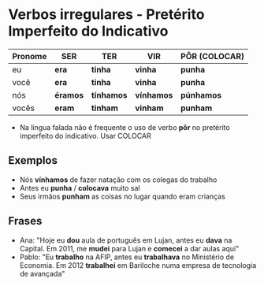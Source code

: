 # Verbos irregulares - Pretérito Imperfeito do Indicativo

| Pronome | SER | TER | VIR | PÔR (COLOCAR) |
| -- | -- | -- | -- | -- |
| eu | **era** | **tinha** | **vinha** | **punha** |
| você | **era** | **tinha** | **vinha** | **punha** |
| nós | **éramos** | **tínhamos** | **vínhamos** | **púnhamos** |
| vocês | **eram** | **tinham** | **vinham** | **punham** |

* Na lingua falada não é frequente o uso de verbo **pôr** no pretérito imperfeito do indicativo. Usar COLOCAR

## Exemplos

* Nós **vínhamos** de fazer natação com os colegas do trabalho
* Antes eu **punha** / **colocava** muito sal
* Seus irmãos **punham** as coisas no lugar quando eram crianças

## Frases

* Ana: "Hoje eu **dou** aula de português em Lujan, antes eu **dava** na Capital. Em 2011, me **mudei** para Lujan e **comecei** a dar aulas aqui"
* Pablo: "Eu **trabalho** na AFIP, antes eu **trabalhava** no Ministério de Economia. Em 2012 **trabalhei** em Bariloche numa empresa de tecnología de avançada"


